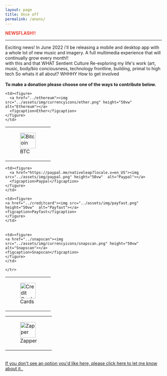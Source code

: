 ```yaml
---
layout: page
title: Once off
permalink: /anons/
---
```

<div class="page">

<div class="alert_box">
  <strong style="color: #eb4034;">NEWSFLASH!!</strong><br><hr>
  Exciting news! In June 2022 i'll be releasing a mobile and desktop app with a whole lot of new music and imagery. A full multimedia experience that will continually grow every month!!
</div>

<div>
with this and that WHAT
	Sentient Culture
	Re-exploring my life's work (art, music, body/bio conciousness, technology frontline, building,
	primal to high tech
So whats it all about?
WHHHY
How to get involved
<br>
</div>

<br>
<strong>To make a donation please choose one of the ways to contribute below.</strong>
<br>

<table style="border-collapse: collapse;" border="0">
<tbody>

<tr>
    <td>
    <!-- figure is used for a photo to give a figcation-->
    <figure>
      <a href="../bitcoin"><img src="../assets/img/currencyicons/bit.png" height="50vw"  alt="Bitcoin"></a>
      <figcaption>BTC</figcaption>
    </figure>
    </td>

    <td><figure>
      <a href="../ethereum"><img src="../assets/img/currencyicons/ether.png" height="50vw"  alt="Ethereum"></a>
      <figcaption>Ether</figcaption>
    </figure>
    </td>


</tr>
</tbody>
</table>


<table style="border-collapse: collapse;" border="0">
<tbody>
<tr>

    <td><figure>
      <a href="https://paypal.me/nativeleap?locale.x=en_US"><img src="../assets/img/paypal.png" height="50vw"  alt="Paypal"></a>
      <figcaption>Paypal</figcaption>
    </figure>
    </td>

    <td><figure>
    <a href="../creditcard"><img src="../assets/img/payfast.png" height="50vw"  alt="Payfast"></a>
    <figcaption>Payfast</figcaption>
    </figure>
    </td>




</tr>
</tbody>
</table>

<table style="border-collapse: collapse;" border="0">
  <tbody>
    <tr>
    <td><figure>
    <a href="../creditcard"><img src="../assets/img/currencyicons/credit-cards-icon.png" height="50vw"  alt="Credit Card"></a>
    <figcaption>Cards</figcaption>
    </figure>
    </td>

    <td><figure>
    <a href="../snapscan"><img src="../assets/img/currencyicons/snapscan.png" height="50vw"  alt="Snapscan"></a>
    <figcaption>Snapscan</figcaption>
    </figure>
    </td>

    </tr>
  </tbody>
</table>

<table>
<tbody>
<tr>

  <td><figure>
    <a href="../zapper"><img src="../assets/img/currencyicons/zapper.jpg"   height="50vw"  alt="Zapper"></a>
      <figcaption>Zapper</figcaption>
      </figure>
  </td>
</tr>
</tbody>
</table>


<br>
<a href="/contact">If you don't see an option you'd like here, please click here to let me know about it..</a>
</div>
